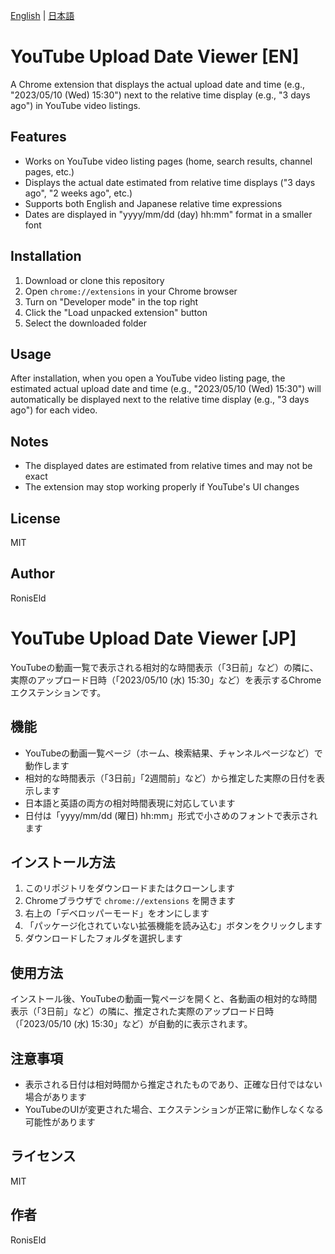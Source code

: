 [English](README.md) | [日本語](#YouTube-Upload-Date-Viewer-JP)

# YouTube Upload Date Viewer [EN]

A Chrome extension that displays the actual upload date and time (e.g., "2023/05/10 (Wed) 15:30") next to the relative time display (e.g., "3 days ago") in YouTube video listings.

## Features

- Works on YouTube video listing pages (home, search results, channel pages, etc.)
- Displays the actual date estimated from relative time displays ("3 days ago", "2 weeks ago", etc.)
- Supports both English and Japanese relative time expressions
- Dates are displayed in "yyyy/mm/dd (day) hh:mm" format in a smaller font

## Installation

1. Download or clone this repository
2. Open `chrome://extensions` in your Chrome browser
3. Turn on "Developer mode" in the top right
4. Click the "Load unpacked extension" button
5. Select the downloaded folder

## Usage

After installation, when you open a YouTube video listing page, the estimated actual upload date and time (e.g., "2023/05/10 (Wed) 15:30") will automatically be displayed next to the relative time display (e.g., "3 days ago") for each video.

## Notes

- The displayed dates are estimated from relative times and may not be exact
- The extension may stop working properly if YouTube's UI changes

## License

MIT

## Author

RonisEld 



# YouTube Upload Date Viewer [JP]

YouTubeの動画一覧で表示される相対的な時間表示（「3日前」など）の隣に、実際のアップロード日時（「2023/05/10 (水) 15:30」など）を表示するChromeエクステンションです。

## 機能

- YouTubeの動画一覧ページ（ホーム、検索結果、チャンネルページなど）で動作します
- 相対的な時間表示（「3日前」「2週間前」など）から推定した実際の日付を表示します
- 日本語と英語の両方の相対時間表現に対応しています
- 日付は「yyyy/mm/dd (曜日) hh:mm」形式で小さめのフォントで表示されます

## インストール方法

1. このリポジトリをダウンロードまたはクローンします
2. Chromeブラウザで `chrome://extensions` を開きます    
3. 右上の「デベロッパーモード」をオンにします
4. 「パッケージ化されていない拡張機能を読み込む」ボタンをクリックします
5. ダウンロードしたフォルダを選択します

## 使用方法

インストール後、YouTubeの動画一覧ページを開くと、各動画の相対的な時間表示（「3日前」など）の隣に、推定された実際のアップロード日時（「2023/05/10 (水) 15:30」など）が自動的に表示されます。

## 注意事項

- 表示される日付は相対時間から推定されたものであり、正確な日付ではない場合があります
- YouTubeのUIが変更された場合、エクステンションが正常に動作しなくなる可能性があります

## ライセンス

MIT

## 作者

RonisEld 
